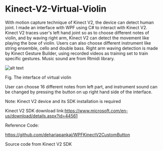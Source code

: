 # Kinect-V2-Virtual-Violin
With motion capture technique of Kinect V2, the device can detect human joint. I made an interface with WPF using C# to interact with Kinect V2. Kinect V2 traces user's left hand joint so as to choose different notes of violin, and by waving right arm, Kinect V2 can detect the movement like playing the bow of violin. Users can also choose different instrument like string ensemble, cello and double bass. Right arm waving detection is made by Kinect Gesture Builder, using recorded videos as training set to train specific gestures. Music sound are from Rtmidi library.

![alt text](https://i.ibb.co/NNr27Zc/image.jpg)

Fig. The interface of virtual violin

User can choose 16 different notes from left part, and instrument sound can be changed by pressing the button on up right hand side of the interface.

Note: Kinect V2 device and its SDK installation is required

Kinect V2 SDK download link:https://www.microsoft.com/en-us/download/details.aspx?id=44561

Reference Code:

https://github.com/dehariapankaj/WPFKinectV2CustomButton

Source code from Kinect V2 SDK
